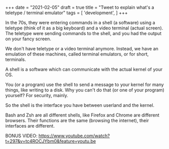 +++
date = "2021-02-05"
draft = true
title = "Tweet to explain what's a teletype / terminal emulator"
tags = [
    'development', 
]
+++

In the 70s, they were entering commands in a shell (a software) using a teletype (think of it as a big keyboard) and a video terminal (actual screen). The teletype were sending commands to the shell, and you had the output on your fancy screen.

We don't have teletype or a video terminal anymore. Instead, we have an emulation of these machines, called terminal emulators, or for short, terminals.

A shell is a software which can communicate with the actual kernel of your OS.

You (or a program) use the shell to send a message to your kernel for many things, like writing to a disk. Why you can't do that (or one of your program) yourself? For security, mainly. 

So the shell is the interface you have between userland and the kernel.

Bash and Zsh are all different shells, like Firefox and Chrome are different browsers. Their functions are the same (browsing the internet), their interfaces are different.

BONUS VIDEO: https://www.youtube.com/watch?t=297&v=tc4ROCJYbm0&feature=youtu.be
